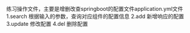 练习操作文件，主要是增删改查springboot的配置文件application.yml文件
1.search  根据输入的参数，查询对应组件的配置信息
2.add  新增响应的配置
3.update  修改配置
4.del  删除配置